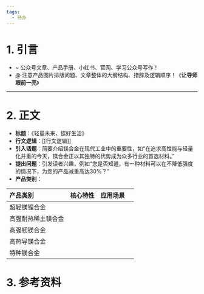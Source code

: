 ```yaml
---
tags:
  - 待办
---
```

# 1. 引言 
- ~ 公众号文章、产品手册、小红书、官网、学习公众号写作！ 
- @ 注意产品图片排版问题、文章整体的大纲结构、措辞及逻辑顺序！《**让导师眼前一亮**》



---
# 2. 正文 
- **标题**：《轻量未来，镁好生活》
- **行文逻辑**：[[行文逻辑]]
- **引入话题**：简要介绍镁合金在现代工业中的重要性，如“在追求高性能与轻量化并重的今天，镁合金正以其独特的优势成为众多行业的首选材料。”
- **提出问题**：引发读者兴趣，例如“您是否知道，有一种材料可以在不降低强度的情况下，为您的产品减重高达30%？”
- **产品类别**：

| 产品类别      | 核心特性 | 应用场景 |     |
| :-------- | :--- | :--- | --- |
| 超轻镁锂合金    |      |      |     |
| 高强耐热稀土镁合金 |      |      |     |
| 高强韧镁合金    |      |      |     |
| 高热导镁合金    |      |      |     |
| 特种镁合金     |      |      |     |

# 3. 参考资料 
